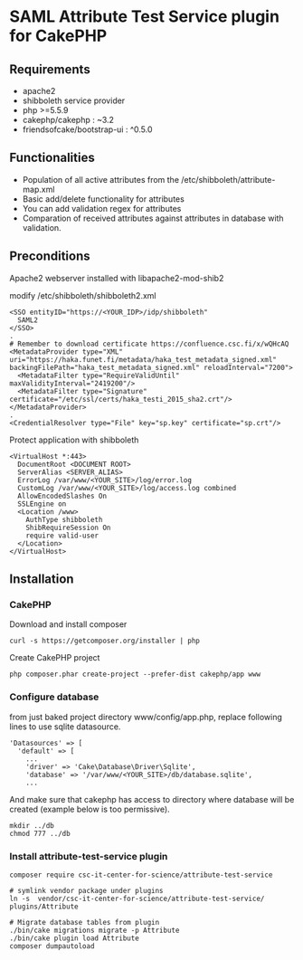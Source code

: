 # SAML Attribute Test Service plugin for CakePHP

## Requirements
* apache2
* shibboleth service provider
* php >=5.5.9
* cakephp/cakephp : ~3.2
* friendsofcake/bootstrap-ui : ^0.5.0

## Functionalities
* Population of all active attributes from the /etc/shibboleth/attribute-map.xml
* Basic add/delete functionality for attributes
* You can add validation regex for attributes 
* Comparation of received attributes against attributes in database with validation.

## Preconditions

Apache2 webserver installed with libapache2-mod-shib2

modify /etc/shibboleth/shibboleth2.xml
```
<SSO entityID="https://<YOUR_IDP>/idp/shibboleth"
  SAML2
</SSO>
.
# Remember to download certificate https://confluence.csc.fi/x/wQHcAQ
<MetadataProvider type="XML" uri="https://haka.funet.fi/metadata/haka_test_metadata_signed.xml" backingFilePath="haka_test_metadata_signed.xml" reloadInterval="7200">
  <MetadataFilter type="RequireValidUntil" maxValidityInterval="2419200"/>
  <MetadataFilter type="Signature" certificate="/etc/ssl/certs/haka_testi_2015_sha2.crt"/>
</MetadataProvider>
.
<CredentialResolver type="File" key="sp.key" certificate="sp.crt"/>
```
Protect application with shibboleth
```
<VirtualHost *:443>
  DocumentRoot <DOCUMENT ROOT>
  ServerAlias <SERVER_ALIAS>
  ErrorLog /var/www/<YOUR_SITE>/log/error.log
  CustomLog /var/www/<YOUR_SITE>/log/access.log combined
  AllowEncodedSlashes On
  SSLEngine on
  <Location /www>
    AuthType shibboleth
    ShibRequireSession On
    require valid-user
  </Location>
</VirtualHost>
```
## Installation

### CakePHP

Download and install composer
```
curl -s https://getcomposer.org/installer | php
```
Create CakePHP project
```
php composer.phar create-project --prefer-dist cakephp/app www
```

### Configure database
from just baked project directory www/config/app.php, replace following lines to use sqlite datasource.
```
'Datasources' => [
  'default' => [
    ...
    'driver' => 'Cake\Database\Driver\Sqlite',
    'database' => '/var/www/<YOUR_SITE>/db/database.sqlite',
    ...
```
And make sure that cakephp has access to directory where database will be created (example below is too permissive).
```
mkdir ../db
chmod 777 ../db
```

### Install attribute-test-service plugin
```
composer require csc-it-center-for-science/attribute-test-service

# symlink vendor package under plugins
ln -s  vendor/csc-it-center-for-science/attribute-test-service/ plugins/Attribute

# Migrate database tables from plugin
./bin/cake migrations migrate -p Attribute
./bin/cake plugin load Attribute
composer dumpautoload


```
